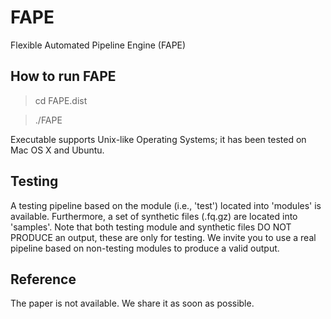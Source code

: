 # FAPE
Flexible Automated Pipeline Engine (FAPE)



## How to run FAPE

> cd FAPE.dist

> ./FAPE

Executable supports Unix-like Operating Systems; it has been tested on Mac OS X and Ubuntu.



## Testing
A testing pipeline based on the module (i.e., 'test') located into 'modules' is available. Furthermore, a set of synthetic files (.fq.gz) are located into 'samples'.
Note that both testing module and synthetic files DO NOT PRODUCE an output, these are only for testing.
We invite you to use a real pipeline based on non-testing modules to produce a valid output.



## Reference
The paper is not available. We share it as soon as possible.